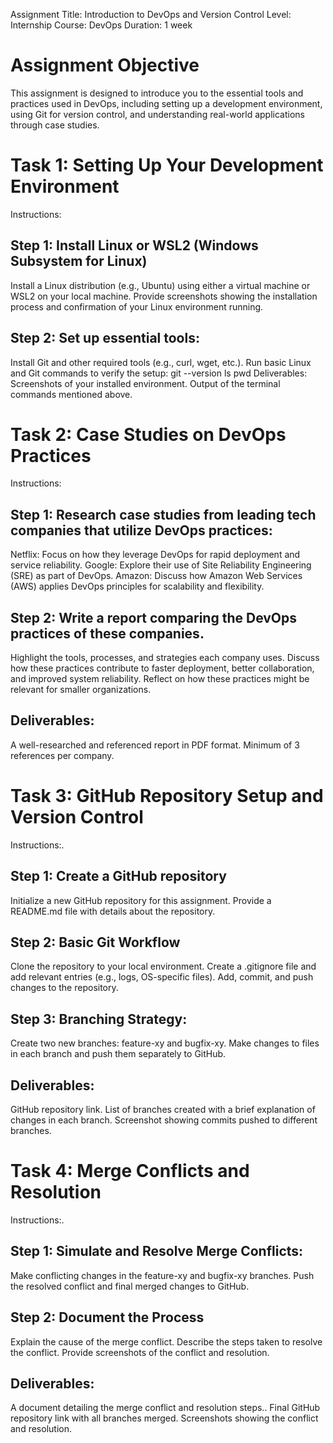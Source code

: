 Assignment Title: Introduction to DevOps and Version Control
Level: Internship
Course: DevOps
Duration: 1 week

# Assignment Objective
This assignment is designed to introduce you to the essential tools and practices used in DevOps, including setting up a development environment, using Git for version control, and understanding real-world applications through case studies.


# Task 1: Setting Up Your Development Environment
Instructions:
## Step 1: Install Linux or WSL2 (Windows Subsystem for Linux)
Install a Linux distribution (e.g., Ubuntu) using either a virtual machine or WSL2 on your local machine.
Provide screenshots showing the installation process and confirmation of your Linux environment running.

## Step 2: Set up essential tools:
Install Git and other required tools (e.g., curl, wget, etc.).
Run basic Linux and Git commands to verify the setup:
git --version
ls
pwd
Deliverables:
Screenshots of your installed environment.
Output of the terminal commands mentioned above.

# Task 2: Case Studies on DevOps Practices
Instructions:
## Step 1: Research case studies from leading tech companies that utilize DevOps practices:
Netflix: Focus on how they leverage DevOps for rapid deployment and service reliability.
Google: Explore their use of Site Reliability Engineering (SRE) as part of DevOps.
Amazon: Discuss how Amazon Web Services (AWS) applies DevOps principles for scalability and flexibility.

## Step 2: Write a report comparing the DevOps practices of these companies.
Highlight the tools, processes, and strategies each company uses.
Discuss how these practices contribute to faster deployment, better collaboration, and improved system reliability.
Reflect on how these practices might be relevant for smaller organizations.

## Deliverables:
A well-researched and referenced report in PDF format.
Minimum of 3 references per company.


# Task 3: GitHub Repository Setup and Version Control
Instructions:.
## Step 1: Create a GitHub repository
Initialize a new GitHub repository for this assignment.
Provide a README.md file with details about the repository.

## Step 2: Basic Git Workflow
Clone the repository to your local environment.
Create a .gitignore file and add relevant entries (e.g., logs, OS-specific files).
Add, commit, and push changes to the repository.


## Step 3: Branching Strategy:
Create two new branches: feature-xy and bugfix-xy.
Make changes to files in each branch and push them separately to GitHub.

## Deliverables:
GitHub repository link.
List of branches created with a brief explanation of changes in each branch.
Screenshot showing commits pushed to different branches.


# Task 4: Merge Conflicts and Resolution
Instructions:.
## Step 1: Simulate and Resolve Merge Conflicts:
Make conflicting changes in the feature-xy and bugfix-xy branches.
Push the resolved conflict and final merged changes to GitHub.

## Step 2: Document the Process
Explain the cause of the merge conflict.
Describe the steps taken to resolve the conflict.
Provide screenshots of the conflict and resolution.

## Deliverables:
A document detailing the merge conflict and resolution steps..
Final GitHub repository link with all branches merged.
Screenshots showing the conflict and resolution.
